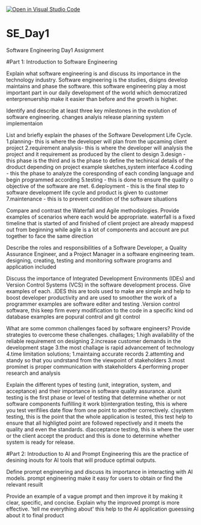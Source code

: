 [![Open in Visual Studio Code](https://classroom.github.com/assets/open-in-vscode-2e0aaae1b6195c2367325f4f02e2d04e9abb55f0b24a779b69b11b9e10269abc.svg)](https://classroom.github.com/online_ide?assignment_repo_id=15566898&assignment_repo_type=AssignmentRepo)
# SE_Day1
Software Engineering Day1 Assignment

#Part 1: Introduction to Software Engineering

Explain what software engineering is and discuss its importance in the technology industry.
Software engineering is the studies, disigns develop maintains and  phase the software.
this software engineering play a most important part in our daily development of the world which democratized enterprenuership make it easier than before and the growth is higher.

Identify and describe at least three key milestones in the evolution of software engineering.
changes analyis 
release planning 
system implementaion

List and briefly explain the phases of the Software Development Life Cycle.
1.planning- this is where the developer will plan from the upcaming client project
2.requirement  analysis- this is where the developer will analysis the project and it requirement as produced by the client to design
3.design - this phase is the third and is the phase to define the techinical details of the droduct depending on project example sketches,system interface 
4.coding - this the phase to analyze the coresponding of each conding language and begin programmed according 
5.testing - this is done to ensure the quality o objective of the software are met.
6.deployment - this is the final step to software development life cycle and product is given to customer 
7.maintenance - this is to prevent condition of the software situations 

Compare and contrast the Waterfall and Agile methodologies. Provide examples of scenarios where each would be appropriate.
waterfall is a fixed timeline that is started of and finished of client project are already mappesd out from beginning while agile is a lot of components and account are put together to face the same direction 

Describe the roles and responsibilities of a Software Developer, a Quality Assurance Engineer, and a Project Manager in a software engineering team.
designing, creating, testing and monitoring software programs and application included 

Discuss the importance of Integrated Development Environments (IDEs) and Version Control Systems (VCS) in the software development process. Give examples of each.
.IDES this are tools used to make are simple and help to boost developer productivity and are used to smoother the work of a programmer examples are software editer and testing 
.Version control software, this keep firm every modification to the code in a specific kind od database examples are popural control and git control

What are some common challenges faced by software engineers? Provide strategies to overcome these challenges.
challages;
1.high availability of the reliable requirement on designing 
2.increase customer demands in the development stage 
3.the most challage is rapid advancement of technology 
4.time limitation 
solutions;
1.maintaing accurate records 
2.attemting and standy so that you undrstand from the viewpoint of stakeholders 
3.most prominet is proper communication with stakeholders 
4.performing proper research and analysis

Explain the different types of testing (unit, integration, system, and acceptance) and their importance in software quality assurance.
a)unit testing is the first phase or level of testing that determine whether or not software components fuifilling it work 
b)intergration testing, this is where you test verifilies date flow from one point to another correctively.
c)system testing, this is the point that the whole application is tested, this test help to ensure that all highligted point are followed repectively and it meets the quality and even the standards.
d)acceptance testing, this is where the user or the client accept the product and this is done to determine whether system is ready for release.

#Part 2: Introduction to AI and Prompt Engineering
this are the practice of desining inouts for AI tools that will produce optimal outputs.

Define prompt engineering and discuss its importance in interacting with AI models.
prompt engineering make it easy for users to obtain or find the relevant resuilt 

Provide an example of a vague prompt and then improve it by making it clear, specific, and concise. Explain why the improved prompt is more effective.
'tell me everything about' this help to the AI application gueessing about it to final product  
